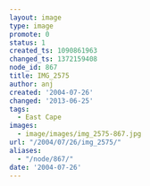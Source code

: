```yaml
---
layout: image
type: image
promote: 0
status: 1
created_ts: 1090861963
changed_ts: 1372159408
node_id: 867
title: IMG_2575
author: anj
created: '2004-07-26'
changed: '2013-06-25'
tags:
  - East Cape
images:
  - image/images/img_2575-867.jpg
url: "/2004/07/26/img_2575/"
aliases:
  - "/node/867/"
date: '2004-07-26'
---
```


